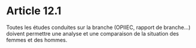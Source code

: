 # Article 12.1

  
Toutes les études conduites sur la branche (OPIIEC, rapport de branche…) doivent permettre une analyse et une comparaison de la situation des femmes et des hommes.

